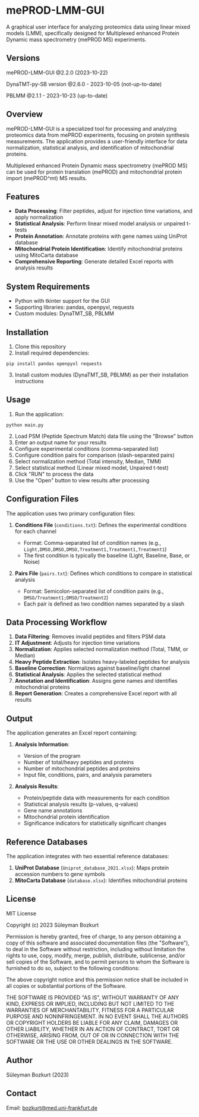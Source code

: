 # mePROD-LMM-GUI  
  
A graphical user interface for analyzing proteomics data using linear mixed models (LMM), specifically designed for Multiplexed enhanced Protein Dynamic mass spectrometry (mePROD MS) experiments.  

## Versions

mePROD-LMM-GUI @2.2.0 (2023-10-22)

DynaTMT-py-SB version @2.6.0 - 2023-10-05 (not-up-to-date)

PBLMM @2.1.1 - 2023-10-23 (up-to-date)

## Overview  
  
mePROD-LMM-GUI is a specialized tool for processing and analyzing proteomics data from mePROD experiments, focusing on protein synthesis measurements. The application provides a user-friendly interface for data normalization, statistical analysis, and identification of mitochondrial proteins.

Multiplexed enhanced Protein Dynamic mass spectrometry (mePROD MS) can be used for protein translation (mePROD) and mitochondrial protein import (mePROD^mt) MS results.  
  
## Features  
  
- **Data Processing**: Filter peptides, adjust for injection time variations, and apply normalization  
- **Statistical Analysis**: Perform linear mixed model analysis or unpaired t-tests  
- **Protein Annotation**: Annotate proteins with gene names using UniProt database  
- **Mitochondrial Protein Identification**: Identify mitochondrial proteins using MitoCarta database  
- **Comprehensive Reporting**: Generate detailed Excel reports with analysis results  
  
## System Requirements  
  
- Python with tkinter support for the GUI  
- Supporting libraries: pandas, openpyxl, requests  
- Custom modules: DynaTMT_SB, PBLMM  
  
## Installation  
  
1. Clone this repository  
2. Install required dependencies:
```
pip install pandas openpyxl requests
```
3. Install custom modules (DynaTMT_SB, PBLMM) as per their installation instructions  

## Usage  

1. Run the application:  
```
python main.py
```
2. Load PSM (Peptide Spectrum Match) data file using the "Browse" button  
3. Enter an output name for your results  
4. Configure experimental conditions (comma-separated list)  
5. Configure condition pairs for comparison (slash-separated pairs)  
6. Select normalization method (Total intensity, Median, TMM)  
7. Select statistical method (Linear mixed model, Unpaired t-test)  
8. Click "RUN" to process the data  
9. Use the "Open" button to view results after processing  

## Configuration Files  

The application uses two primary configuration files:  

1. **Conditions File** (`conditions.txt`): Defines the experimental conditions for each channel  
   - Format: Comma-separated list of condition names (e.g., `Light,DMSO,DMSO,DMSO,Treatment1,Treatment1,Treatment1`)  
   - The first condition is typically the baseline (Light, Baseline, Base, or Noise)  

2. **Pairs File** (`pairs.txt`): Defines which conditions to compare in statistical analysis  
   - Format: Semicolon-separated list of condition pairs (e.g., `DMSO/Treatment1;DMSO/Treatment2`)  
   - Each pair is defined as two condition names separated by a slash  

## Data Processing Workflow  

1. **Data Filtering**: Removes invalid peptides and filters PSM data  
2. **IT Adjustment**: Adjusts for injection time variations  
3. **Normalization**: Applies selected normalization method (Total, TMM, or Median)  
4. **Heavy Peptide Extraction**: Isolates heavy-labeled peptides for analysis  
5. **Baseline Correction**: Normalizes against baseline/light channel  
6. **Statistical Analysis**: Applies the selected statistical method  
7. **Annotation and Identification**: Assigns gene names and identifies mitochondrial proteins  
8. **Report Generation**: Creates a comprehensive Excel report with all results  

## Output  

The application generates an Excel report containing:  

1. **Analysis Information**:  
   - Version of the program  
   - Number of total/heavy peptides and proteins  
   - Number of mitochondrial peptides and proteins  
   - Input file, conditions, pairs, and analysis parameters  

2. **Analysis Results**:  
   - Protein/peptide data with measurements for each condition  
   - Statistical analysis results (p-values, q-values)  
   - Gene name annotations  
   - Mitochondrial protein identification  
   - Significance indicators for statistically significant changes  

## Reference Databases  

The application integrates with two essential reference databases:  

1. **UniProt Database** (`Uniprot_database_2021.xlsx`): Maps protein accession numbers to gene symbols  
2. **MitoCarta Database** (`database.xlsx`): Identifies mitochondrial proteins  

## License  

MIT License

Copyright (c) 2023 Süleyman Bozkurt

Permission is hereby granted, free of charge, to any person obtaining a copy
of this software and associated documentation files (the "Software"), to deal
in the Software without restriction, including without limitation the rights
to use, copy, modify, merge, publish, distribute, sublicense, and/or sell
copies of the Software, and to permit persons to whom the Software is
furnished to do so, subject to the following conditions:

The above copyright notice and this permission notice shall be included in all
copies or substantial portions of the Software.

THE SOFTWARE IS PROVIDED "AS IS", WITHOUT WARRANTY OF ANY KIND, EXPRESS OR
IMPLIED, INCLUDING BUT NOT LIMITED TO THE WARRANTIES OF MERCHANTABILITY,
FITNESS FOR A PARTICULAR PURPOSE AND NONINFRINGEMENT. IN NO EVENT SHALL THE
AUTHORS OR COPYRIGHT HOLDERS BE LIABLE FOR ANY CLAIM, DAMAGES OR OTHER
LIABILITY, WHETHER IN AN ACTION OF CONTRACT, TORT OR OTHERWISE, ARISING FROM,
OUT OF OR IN CONNECTION WITH THE SOFTWARE OR THE USE OR OTHER DEALINGS IN THE
SOFTWARE.

## Author  

Süleyman Bozkurt (2023)  

## Contact  

Email: bozkurt@med.uni-frankfurt.de

